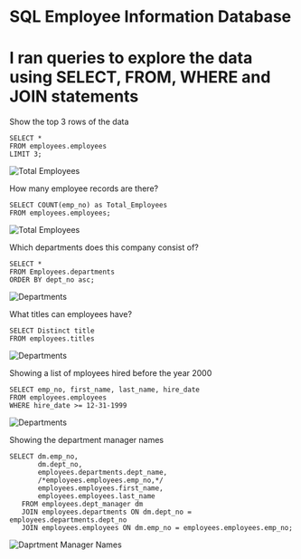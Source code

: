 # SQL Employee Information Database 

# I ran queries to explore the data using SELECT, FROM, WHERE and JOIN statements

Show the top 3 rows of the data

	SELECT *
	FROM employees.employees
	LIMIT 3;

![Total Employees](https://github.com/kbvss/SQL-Employyee-Information/blob/main/Top%203%20rows.PNG?raw=true)

How many employee records are there?

	SELECT COUNT(emp_no) as Total_Employees
	FROM employees.employees;

![Total Employees](https://github.com/kbvss/SQL-Employyee-Information/blob/main/Total%20Employees.PNG?raw=true)

Which departments does this company consist of?

	SELECT *
	FROM Employees.departments
	ORDER BY dept_no asc;

![Departments](https://github.com/kbvss/SQL-Employyee-Information/blob/main/Departments.PNG?raw=true)
	
What titles can employees have?

	SELECT Distinct title
	FROM employees.titles

![Departments](https://github.com/kbvss/SQL-Employyee-Information/blob/main/Job%20Titles.PNG?raw=true)

Showing a list of mployees hired before the year 2000

	SELECT emp_no, first_name, last_name, hire_date
	FROM employees.employees
	WHERE hire_date >= 12-31-1999


![Departments](https://github.com/kbvss/SQL-Employyee-Information/blob/main/Hired%20before%202000.PNG?raw=true)


Showing the department manager names

	SELECT dm.emp_no, 
		   dm.dept_no, 
	       employees.departments.dept_name, 
	       /*employees.employees.emp_no,*/
		   employees.employees.first_name,
	       employees.employees.last_name
	   FROM employees.dept_manager dm
	   JOIN employees.departments ON dm.dept_no = employees.departments.dept_no
	   JOIN employees.employees ON dm.emp_no = employees.employees.emp_no;

![Daprtment Manager Names](https://github.com/kbvss/SQL-Employyee-Information/blob/main/Join%201%20for%20manager.PNG?raw=true)


















